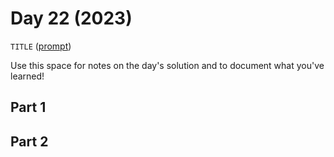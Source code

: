 # Day 22 (2023)

`TITLE` ([prompt](https://adventofcode.com/2023/day/22))

Use this space for notes on the day's solution and to document what you've learned!

## Part 1

## Part 2

